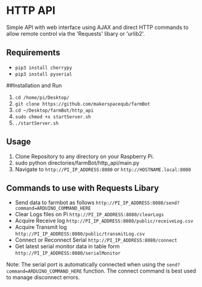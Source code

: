 # HTTP API

Simple API with web interface using AJAX and direct HTTP commands to allow remote control via the 'Requests' libary or 'urlib2'.

## Requirements

* `pip3 install cherrypy`
* `pip3 install pyserial`

##Installation and Run

1. `cd /home/pi/Desktop/`
2. `git clone https://github.com/makerspacequb/farmBot`
3. `cd ~/Desktop/farmBot/http_api`
4. `sudo chmod +x startServer.sh`
5. `./startServer.sh`

## Usage

1. Clone Repository to any directory on your Raspberry Pi.
2. sudo python directories/farmBot/http_api/main.py
3. Navigate to `http://PI_IP_ADDRESS:8080` or `http://HOSTNAME.local:8080`

## Commands to use with Requests Libary

* Send data to farmbot as follows `http://PI_IP_ADDRESS:8080/send?command=ARDUINO_COMMAND_HERE`
* Clear Logs files on Pi `http://PI_IP_ADDRESS:8080/clearLogs`
* Acquire Receive log `http://PI_IP_ADDRESS:8080/public/receiveLog.csv`
* Acquire Transmit log `http://PI_IP_ADDRESS:8080/public/transmitLog.csv`
* Connect or Reconnect Serial `http://PI_IP_ADDRESS:8080/connect`
* Get latest serial monitor data in table form `http://PI_IP_ADDRESS:8080/serialMonitor`

Note: The serial port is automatically connected when using the `send?command=ARDUINO_COMMAND_HERE` function. The connect command is best used to manage disconnect errors. 
